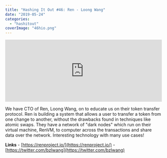 ```yaml
---
title: "Hashing It Out #46: Ren - Loong Wang"
date: "2019-05-24"
categories: 
  - "hashitout"
coverImage: "46hio.png"
---
```


<iframe src="https://player.simplecast.com/54498c36-b002-419c-847d-6c150c77b839?dark=false" width="100%" height="200px" frameborder="no" scrolling="no" seamless=""></iframe>

We have CTO of Ren, Loong Wang, on to educate us on their token transfer protocol. Ren is building a system that allows a user to transfer a token from one change to another, without the drawbacks found in techniques like atomic swaps. They have a network of "dark nodes" which run on their virtual machine, RenVM, to computer across the transactions and share data over the network. Interesting technology with many use cases!

**Links** - [https://renproject.io/](https://renproject.io/) - [https://twitter.com/bzlwang](https://twitter.com/bzlwang)

